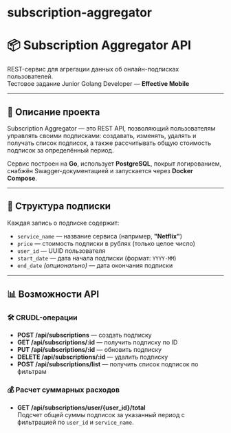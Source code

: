 # subscription-aggregator
# 📦 Subscription Aggregator API

REST-сервис для агрегации данных об онлайн-подписках пользователей.  
Тестовое задание Junior Golang Developer — **Effective Mobile**

---

## 🚀 Описание проекта

Subscription Aggregator — это REST API, позволяющий пользователям управлять своими подписками: создавать, изменять, удалять и получать список подписок, а также рассчитывать общую стоимость подписок за определённый период.

Сервис построен на **Go**, использует **PostgreSQL**, покрыт логированием, снабжён Swagger-документацией и запускается через **Docker Compose**.

---

## 📐 Структура подписки

Каждая запись о подписке содержит:

- `service_name` — название сервиса (например, **"Netflix"**)
- `price` — стоимость подписки в рублях (только целое число)
- `user_id` — UUID пользователя
- `start_date` — дата начала подписки (формат: `YYYY-MM`)
- `end_date` *(опционально)* — дата окончания подписки

---

## 📊 Возможности API

### 🛠 CRUDL-операции

- **POST /api/subscriptions** — создать подписку
- **GET /api/subscriptions/:id** — получить подписку по ID
- **PUT /api/subscriptions/:id** — обновить подписку
- **DELETE /api/subscriptions/:id** — удалить подписку
- **POST /api/subscriptions/list** — получить список подписок по фильтрам

### 💰 Расчет суммарных расходов

- **GET /api/subscriptions/user/{user_id}/total**  
  Подсчет общей суммы подписок за указанный период с фильтрацией по `user_id` и `service_name`.




